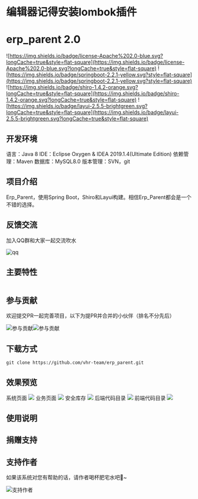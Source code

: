 # 编辑器记得安装lombok插件

# erp_parent 2.0

![https://img.shields.io/badge/license-Apache%202.0-blue.svg?longCache=true&style=flat-square](https://img.shields.io/badge/license-Apache%202.0-blue.svg?longCache=true&style=flat-square)
![https://img.shields.io/badge/springboot-2.2.1-yellow.svg?style=flat-square](https://img.shields.io/badge/springboot-2.2.1-yellow.svg?style=flat-square)
![https://img.shields.io/badge/shiro-1.4.2-orange.svg?longCache=true&style=flat-square](https://img.shields.io/badge/shiro-1.4.2-orange.svg?longCache=true&style=flat-square)
![https://img.shields.io/badge/layui-2.5.5-brightgreen.svg?longCache=true&style=flat-square](https://img.shields.io/badge/layui-2.5.5-brightgreen.svg?longCache=true&style=flat-square)

## 开发环境

语言：Java 8
IDE：Eclipse Oxygen & IDEA 2019.1.4(Ultimate Edition)
依赖管理：Maven
数据库：MySQL8.0
版本管理：SVN，git

## 项目介绍

Erp_Parent，使用Spring Boot，Shiro和Layui构建。相信Erp_Parent都会是一个不错的选择。

## 反馈交流
加入QQ群和大家一起交流吹水

![qq](https://img2020.cnblogs.com/blog/1871532/202004/1871532-20200421112445072-1194136188.png)

## 主要特性

```html

```

## 参与贡献
欢迎提交PR一起完善项目，以下为提PR并合并的小伙伴（排名不分先后）

![参与贡献](https://img2020.cnblogs.com/blog/1871532/202004/1871532-20200421112528850-2145728839.png)![参与贡献](https://img2020.cnblogs.com/blog/1871532/202004/1871532-20200421112605635-605077306.png)


## 下载方式

```html
git clone https://github.com/vhr-team/erp_parent.git
```

## 效果预览

系统页面
<img src='https://img-blog.csdnimg.cn/20200604001801940.png?x-oss-process=image/watermark,type_ZmFuZ3poZW5naGVpdGk,shadow_10,text_aHR0cHM6Ly9ibG9nLmNzZG4ubmV0L2pva2VyZGoyMzM=,size_16,color_FFFFFF,t_70'>
业务页面
<img src="https://img-blog.csdnimg.cn/20200604002009770.png?x-oss-process=image/watermark,type_ZmFuZ3poZW5naGVpdGk,shadow_10,text_aHR0cHM6Ly9ibG9nLmNzZG4ubmV0L2pva2VyZGoyMzM=,size_16,color_FFFFFF,t_70">
安全库存
<img src='https://img-blog.csdnimg.cn/20200604002230315.png?x-oss-process=image/watermark,type_ZmFuZ3poZW5naGVpdGk,shadow_10,text_aHR0cHM6Ly9ibG9nLmNzZG4ubmV0L2pva2VyZGoyMzM=,size_16,color_FFFFFF,t_70'>
后端代码目录
<img src='https://img-blog.csdnimg.cn/20200604002516769.png?x-oss-process=image/watermark,type_ZmFuZ3poZW5naGVpdGk,shadow_10,text_aHR0cHM6Ly9ibG9nLmNzZG4ubmV0L2pva2VyZGoyMzM=,size_16,color_FFFFFF,t_70'>
前端代码目录
<img src='https://img-blog.csdnimg.cn/20200604002626295.png?x-oss-process=image/watermark,type_ZmFuZ3poZW5naGVpdGk,shadow_10,text_aHR0cHM6Ly9ibG9nLmNzZG4ubmV0L2pva2VyZGoyMzM=,size_16,color_FFFFFF,t_70'>


## 使用说明

## 捐赠支持

## 支持作者

如果该系统对您有帮助的话，请作者喝杯肥宅水吧🍺~

![支持作者](https://images.cnblogs.com/cnblogs_com/TangXiaoHuiHui/1653035/t_200409010025QQ%E5%9B%BE%E7%89%8720200409085946.png?a=1587439705089)
